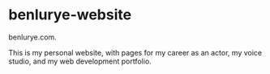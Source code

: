 # benlurye-website
benlurye.com.

This is my personal website, with pages for my career as an actor, my voice studio, and my web development portfolio.

